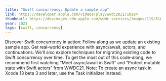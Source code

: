 ```yaml
---
title: "Swift concurrency: Update a sample app"
link: https://developer.apple.com/videos/play/wwdc2021/10194
thumbnail: https://devimages-cdn.apple.com/wwdc-services/images/119/5105/5105_wide_250x141_2x.jpg
year: 2021
tags: [swift, concurrency]
---
```


Discover Swift concurrency in action: Follow along as we update an existing sample app. Get real-world experience with async/await, actors, and continuations. We'll also explore techniques for migrating existing code to Swift concurrency over time. To get the most out of this code-along, we recommend first watching “Meet async/await in Swift” and “Protect mutable state with Swift actors” from WWDC21. Note: To create an async task in Xcode 13 beta 3 and later, use the Task initializer instead.
